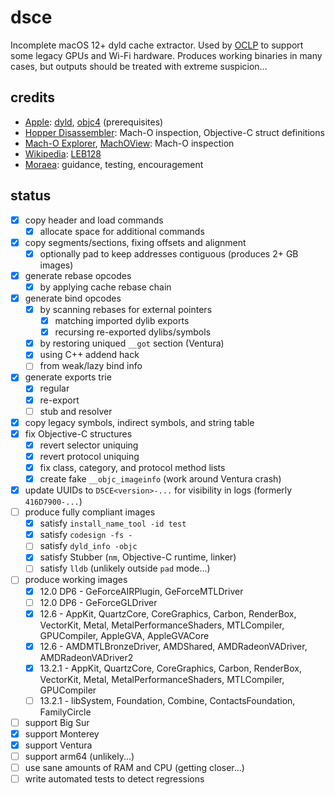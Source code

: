 # dsce

Incomplete macOS 12+ dyld cache extractor. Used by [OCLP](https://github.com/dortania/Opencore-Legacy-Patcher/) to support some legacy GPUs and Wi-Fi hardware. Produces working binaries in many cases, but outputs should be treated with extreme suspicion...

## credits

- [Apple](https://apple.com): [dyld](https://github.com/apple-oss-distributions/dyld), [objc4](https://github.com/apple-oss-distributions/objc4) (prerequisites)
- [Hopper Disassembler](https://www.hopperapp.com): Mach-O inspection, Objective-C struct definitions
- [Mach-O Explorer](https://github.com/DeVaukz/MachO-Explorer), [MachOView](https://github.com/mythkiven/MachOView): Mach-O inspection
- [Wikipedia](https://wikipedia.org): [LEB128](https://en.wikipedia.org/wiki/LEB128)
- [Moraea](https://github.com/moraea): guidance, testing, encouragement

## status

- [x] copy header and load commands
	- [x] allocate space for additional commands
- [x] copy segments/sections, fixing offsets and alignment
	- [x] optionally pad to keep addresses contiguous (produces 2+ GB images)
- [x] generate rebase opcodes
	- [x] by applying cache rebase chain
- [x] generate bind opcodes
	- [x] by scanning rebases for external pointers
		- [x] matching imported dylib exports
		- [x] recursing re-exported dylibs/symbols
	- [x] by restoring uniqued `__got` section (Ventura)
	- [x] using C++ addend hack
	- [ ] from weak/lazy bind info
- [x] generate exports trie
	- [x] regular
	- [x] re-export
	- [ ] stub and resolver
- [x] copy legacy symbols, indirect symbols, and string table
- [x] fix Objective-C structures
	- [x] revert selector uniquing
	- [x] revert protocol uniquing
	- [x] fix class, category, and protocol method lists
	- [x] create fake `__objc_imageinfo` (work around Ventura crash)
- [x] update UUIDs to `D5CE<version>-...` for visibility in logs (formerly `416D7900-...`)
- [ ] produce fully compliant images
	- [x] satisfy `install_name_tool -id test`
	- [x] satisfy `codesign -fs -`
	- [ ] satisfy `dyld_info -objc`
	- [x] satisfy Stubber (`nm`, Objective-C runtime, linker)
	- [ ] satisfy `lldb` (unlikely outside `pad` mode...)
- [ ] produce working images
	- [x] 12.0 DP6 - GeForceAIRPlugin, GeForceMTLDriver
	- [ ] 12.0 DP6 - GeForceGLDriver
	- [x] 12.6 - AppKit, QuartzCore, CoreGraphics, Carbon, RenderBox, VectorKit, Metal, MetalPerformanceShaders, MTLCompiler, GPUCompiler, AppleGVA, AppleGVACore
	- [x] 12.6 - AMDMTLBronzeDriver, AMDShared, AMDRadeonVADriver, AMDRadeonVADriver2
	- [x] 13.2.1 - AppKit, QuartzCore, CoreGraphics, Carbon, RenderBox, VectorKit, Metal, MetalPerformanceShaders, MTLCompiler, GPUCompiler
	- [ ] 13.2.1 - libSystem, Foundation, Combine, ContactsFoundation, FamilyCircle
- [ ] support Big Sur
- [x] support Monterey
- [x] support Ventura
- [ ] support arm64 (unlikely...)
- [ ] use sane amounts of RAM and CPU (getting closer...)
- [ ] write automated tests to detect regressions